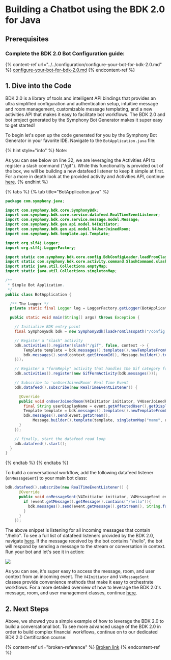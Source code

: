 # Building a Chatbot using the BDK 2.0 for Java

## Prerequisites

### Complete the BDK 2.0 Bot Configuration guide:

{% content-ref url="../../configuration/configure-your-bot-for-bdk-2.0.md" %}
[configure-your-bot-for-bdk-2.0.md](../../configuration/configure-your-bot-for-bdk-2.0.md)
{% endcontent-ref %}

## 1. Dive into the Code

BDK 2.0 is a library of tools and intelligent API bindings that provides an ultra simplified configuration and authentication setup, intuitive message and room management, customizable message templating, and a new activities API that makes it easy to facilitate bot workflows.  The BDK 2.0 and bot project generated by the Symphony Bot Generator makes it super easy to get started! &#x20;

To begin let's open up the code generated for you by the Symphony Bot Generator in your favorite IDE.  Navigate to the `BotApplication.java` file:&#x20;

{% hint style="info" %}
Note:

As you can see below on line 32, we are leveraging the Activities API to register a slash command ("/gif").  While this functionality is provided out of the box, we will be building a new datafeed listener to keep it simple at first.  For a more in depth look at the provided activity and Activities API, continue [here](../../../developer-tools/developer-tools/bdk-2.0/#activities-api).  &#x20;
{% endhint %}

{% tabs %}
{% tab title="BotApplication.java" %}
```java
package com.symphony.java;

import com.symphony.bdk.core.SymphonyBdk;
import com.symphony.bdk.core.service.datafeed.RealTimeEventListener;
import com.symphony.bdk.core.service.message.model.Message;
import com.symphony.bdk.gen.api.model.V4Initiator;
import com.symphony.bdk.gen.api.model.V4UserJoinedRoom;
import com.symphony.bdk.template.api.Template;

import org.slf4j.Logger;
import org.slf4j.LoggerFactory;

import static com.symphony.bdk.core.config.BdkConfigLoader.loadFromClasspath;
import static com.symphony.bdk.core.activity.command.SlashCommand.slash;
import static java.util.Collections.emptyMap;
import static java.util.Collections.singletonMap;

/**
 * Simple Bot Application.
 */
public class BotApplication {

  /** The Logger */
  private static final Logger log = LoggerFactory.getLogger(BotApplication.class);

  public static void main(String[] args) throws Exception {

    // Initialize BDK entry point
    final SymphonyBdk bdk = new SymphonyBdk(loadFromClasspath("/config.yaml"));

    // Register a "slash" activity
    bdk.activities().register(slash("/gif", false, context -> {
        Template template = bdk.messages().templates().newTemplateFromClasspath("/templates/gif.ftl");
        bdk.messages().send(context.getStreamId(), Message.builder().template(template).build());
    }));

    // Register a "formReply" activity that handles the Gif category form submission
    bdk.activities().register(new GifFormActivity(bdk.messages()));

    // Subscribe to 'onUserJoinedRoom' Real Time Event
    bdk.datafeed().subscribe(new RealTimeEventListener() {

      @Override
      public void onUserJoinedRoom(V4Initiator initiator, V4UserJoinedRoom event) {
        final String userDisplayName = event.getAffectedUser().getDisplayName();
        Template template = bdk.messages().templates().newTemplateFromClasspath("/templates/welcome.ftl");
        bdk.messages().send(event.getStream(),
            Message.builder().template(template, singletonMap("name", userDisplayName)).build());
      }
    });

    // finally, start the datafeed read loop
    bdk.datafeed().start();
  }
}
```
{% endtab %}
{% endtabs %}

To build a conversational workflow, add the following datafeed listener (`onMessageSent`) to your main bot class:

```java
bdk.datafeed().subscribe(new RealTimeEventListener() {
      @Override
      public void onMessageSent(V4Initiator initiator, V4MessageSent event) {
        if (event.getMessage().getMessage().contains("/hello")){
          bdk.messages().send(event.getMessage().getStream(), String.format("<messageML>Hello %s </messageML>", initiator.getUser().getDisplayName()));
        }
      }
    });
```

The above snippet is listening for all incoming messages that contain "/hello". To see a full list of datafeed listeners provided by the BDK 2.0, navigate [here](https://docs.developers.symphony.com/developer-tools/developer-tools/bdk-2.0#datafeed-management). If the message received by the bot contains "/hello", the bot will respond by sending a message to the stream or conversation in context. Run your bot and let's see it in action:

![](https://gblobscdn.gitbook.com/assets%2F-MB51RkjSmfA\_ejydg4M%2F-MODyhk8NUreHG0-EHoz%2F-MOHoezQt6bgkH1Jq0Lm%2FScreen%20Shot%202020-12-11%20at%2012.21.32%20PM.png?alt=media\&token=53fe4f77-1850-424e-950f-51cece7b23c4)

As you can see, it's super easy to access the message, room, and user context from an incoming event. The `V4Initiator` and `V4MessageSent` classes provide convenience methods that make it easy to orchestrate workflows. For a more detailed overview of how to leverage the BDK 2.0's message, room, and user management classes, continue [here](https://docs.developers.symphony.com/developer-tools/developer-tools/bdk-2.0#user-message-and-room-management).

## 2. Next Steps <a href="#2-next-steps" id="2-next-steps"></a>

Above, we showed you a simple example of how to leverage the BDK 2.0 to build a conversational bot. To see more advanced usage of the BDK 2.0 in order to build complex financial workflows, continue on to our dedicated BDK 2.0 Certification course:

{% content-ref url="broken-reference" %}
[Broken link](broken-reference)
{% endcontent-ref %}
